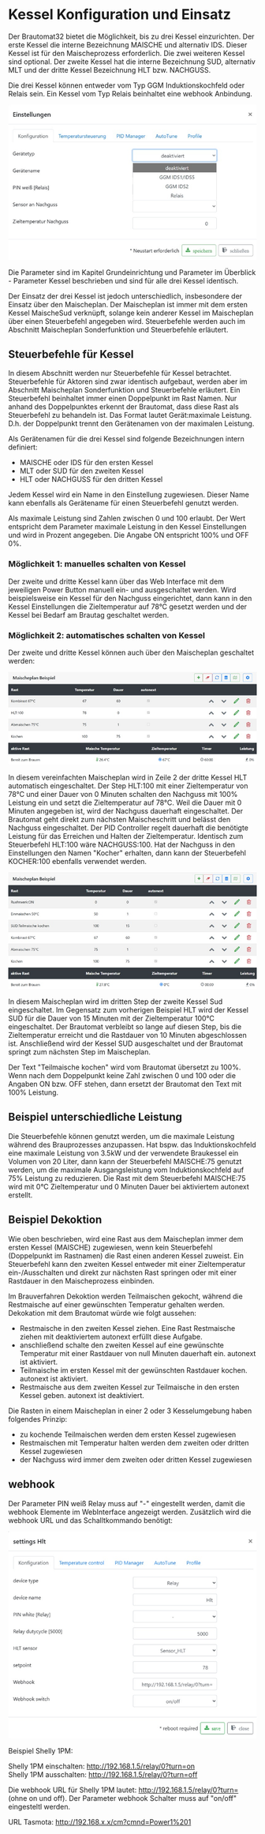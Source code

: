 # Kessel Konfiguration und Einsatz

Der Brautomat32 bietet die Möglichkeit, bis zu drei Kessel einzurichten. Der erste Kessel die interne Bezeichnung MAISCHE und alternativ IDS. Dieser Kessel ist für den Maischeprozess erforderlich. Die zwei weiteren Kessel sind optional. Der zweite Kessel hat die interne Bezeichnung SUD, alternativ MLT und der dritte Kessel Bezeichnung HLT bzw. NACHGUSS.

Die drei Kessel können entweder vom Typ GGM Induktionskochfeld oder Relais sein. Ein Kessel vom Typ Relais beinhaltet eine webhook Anbindung.

![Kessel Konfiguration](/docs/img/kessel_1.jpg)

Die Parameter sind im Kapitel Grundeinrichtung und Parameter im Überblick - Parameter Kessel beschrieben und sind für alle drei Kessel identisch.

Der Einsatz der drei Kessel ist jedoch unterschiedlich, insbesondere der Einsatz über den Maischeplan. Der Maischeplan ist immer mit dem ersten Kessel MaischeSud verknüpft, solange kein anderer Kessel im Maischeplan über einen Steuerbefehl angegeben wird. Steuerbefehle werden auch im Abschnitt Maischeplan Sonderfunktion und Steuerbefehle erläutert.

## Steuerbefehle für Kessel

In diesem Abschnitt werden nur Steuerbefehle für Kessel betrachtet. Steuerbefehle für Aktoren sind zwar identisch aufgebaut, werden aber im Abschnitt Maischeplan Sonderfunktion und Steuerbefehle erläutert. Ein Steuerbefehl beinhaltet immer einen Doppelpunkt im Rast Namen. Nur anhand des Doppelpunktes erkennt der Brautomat, dass diese Rast als Steuerbefehl zu behandeln ist. Das Format lautet Gerät:maximale Leistung. D.h. der Doppelpunkt trennt den Gerätenamen von der maximalen Leistung.

Als Gerätenamen für die drei Kessel sind folgende Bezeichnungen intern definiert:

* MAISCHE oder IDS für den ersten Kessel
* MLT oder SUD für den zweiten Kessel
* HLT oder NACHGUSS für den dritten Kessel

Jedem Kessel wird ein Name in den Einstellung zugewiesen. Dieser Name kann ebenfalls als Gerätename für einen Steuerbefehl genutzt werden.

Als maximale Leistung sind Zahlen zwischen 0 und 100 erlaubt. Der Wert entspricht dem Parameter maximale Leistung in den Kessel Einstellungen und wird in Prozent angegeben. Die Angabe ON entspricht 100% und OFF 0%.

### Möglichkeit 1: manuelles schalten von Kessel

Der zweite und dritte Kessel kann über das Web Interface mit dem jeweiligen Power Button manuell ein- und ausgeschaltet werden. Wird beispielsweise ein Kessel für den Nachguss eingerichtet, dann kann in den Kessel Einstellungen die Zieltemperatur auf 78°C gesetzt werden und der Kessel bei Bedarf am Brautag geschaltet werden.

### Möglichkeit 2: automatisches schalten von Kessel

Der zweite und dritte Kessel können auch über den Maischeplan geschaltet werden:

![Kessel Konfiguration](/docs/img/kessel_2.jpg)

In diesem vereinfachten Maischeplan wird in Zeile 2 der dritte Kessel HLT automatisch eingeschaltet. Der Step HLT:100 mit einer Zieltemperatur von 78°C und einer Dauer von 0 Minuten schalten den Nachguss mit 100% Leistung ein und setzt die Zieltemperatur auf 78°C. Weil die Dauer mit 0 Minuten angegeben ist, wird der Nachguss dauerhaft eingeschaltet. Der Brautomat geht direkt zum nächsten Maischeschritt und belässt den Nachguss eingeschaltet. Der PID Controller regelt dauerhaft die benötigte Leistung für das Erreichen und Halten der Zieltemperatur. Identisch zum Steuerbefehl HLT:100 wäre NACHGUSS:100. Hat der Nachguss in den Einstellungen den Namen "Kocher" erhalten, dann kann der Steuerbefehl KOCHER:100 ebenfalls verwendet werden.

![Kessel Konfiguration](/docs/img/kessel_3.jpg)

In diesem Maischeplan wird im dritten Step der zweite Kessel Sud eingeschaltet. Im Gegensatz zum vorherigen Beispiel HLT wird der Kessel SUD für die Dauer von 15 Minuten mit der Zieltemperatur 100°C eingeschaltet. Der Brautomat verbleibt so lange auf diesen Step, bis die Zieltemperatur erreicht und die Rastdauer von 10 Minuten abgeschlossen ist. Anschließend wird der Kessel SUD ausgeschaltet und der Brautomat springt zum nächsten Step im Maischeplan.

Der Text "Teilmaische kochen" wird vom Brautomat übersetzt zu 100%. Wenn nach dem Doppelpunkt keine Zahl zwischen 0 und 100 oder die Angaben ON bzw. OFF stehen, dann ersetzt der Brautomat den Text mit 100% Leistung.

## Beispiel unterschiedliche Leistung

Die Steuerbefehle können genutzt werden, um die maximale Leistung während des Brauprozesses anzupassen. Hat bspw. das Induktionskochfeld eine maximale Leistung von 3.5kW und der verwendete Braukessel ein Volumen von 20 Liter, dann kann der Steuerbefehl MAISCHE:75 genutzt werden, um die maximale Ausgangsleistung vom Induktionskochfeld auf 75% Leistung zu reduzieren. Die Rast mit dem Steuerbefehl MAISCHE:75 wird mit 0°C Zieltemperatur und 0 Minuten Dauer bei aktiviertem autonext erstellt.

## Beispiel Dekoktion

Wie oben beschrieben, wird eine Rast aus dem Maischeplan immer dem ersten Kessel (MAISCHE) zugewiesen, wenn kein Steuerbefehl (Doppelpunkt im Rastnamen) die Rast einen anderen Kessel zuweist. Ein Steuerbefehl kann den zweiten Kessel entweder mit einer Zieltemperatur ein-/Ausschalten und direkt zur nächsten Rast springen oder mit einer Rastdauer in den Maischeprozess einbinden.

Im Brauverfahren Dekoktion werden Teilmaischen gekocht, während die Restmaische auf einer gewünschten Temperatur gehalten werden. Dekokation mit dem Brautomat würde wie folgt aussehen:

* Restmaische in den zweiten Kessel ziehen. Eine Rast Restmaische ziehen mit deaktiviertem autonext erfüllt diese Aufgabe.
* anschließend schalte den zweiten Kessel auf eine gewünschte Temperatur mit einer Rastdauer von null Minuten dauerhaft ein. autonext ist aktiviert.
* Teilmaische im ersten Kessel mit der gewünschten Rastdauer kochen. autonext ist aktiviert.
* Restmaische aus dem zweiten Kessel zur Teilmaische in den ersten Kessel geben. autonext ist deaktiviert.

Die Rasten in einem Maischeplan in einer 2 oder 3 Kesselumgebung haben folgendes Prinzip:

* zu kochende Teilmaischen werden dem ersten Kessel zugewiesen
* Restmaischen mit Temperatur halten werden dem zweiten oder dritten Kessel zugewiesen
* der Nachguss wird immer dem zweiten oder dritten Kessel zugewiesen

## webhook

Der Parameter PIN weiß Relay muss auf "-" eingestellt werden, damit die webhook Elemente im WebInterface angezeigt werden. Zusätzlich wird die webhook URL und das Schalltkommando benötigt:

![webhook](/docs/img/kessel_webhook1.jpg)

Beispiel Shelly 1PM:

Shelly 1PM einschalten: <http://192.168.1.5/relay/0?turn=on>\
Shelly 1PM ausschalten: <http://192.168.1.5/relay/0?turn=off>

Die webhook URL für Shelly 1PM lautet: <http://192.168.1.5/relay/0?turn=> (ohne on und off). Der Parameter webhook Schalter muss auf "on/off" eingesteltl werden.

URL Tasmota: <http://192.168.x.x/cm?cmnd=Power1%201>
